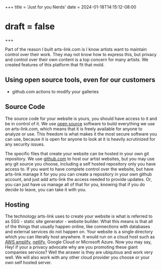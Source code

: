+++
title = 'Just for you Nerds'
date = 2024-01-18T14:15:12-08:00
# draft = false
+++

Part of the reason I built arts-link.com is I know artists want to maintain control over their work. They may not know how to express this, but privacy and control over their own content is a top concern for many artists. We created features of this platform that fit that mold.

## Using open source tools, even for our customers
- github.com actions to modify your galleries

## Source Code

The source code for your website is yours, you should have access to it and be in control of it. We use [open source](https://opensource.com/resources/what-open-source) software to build everything we use on arts-link.com, which means that it is freely available for anyone to analyze or use. This freedom is what makes it the most secure software you can use, because it is open for anyone to look at it is heavily scrutinized for any security issues.

The specific files that create your website can be hosted in your own git repository. We use [github.com](https://www.github.com/) to host our artist websites, but you may use any git source you choose, including a self hosted repository only you have access to. If you want to have complete control over the website, but have arts-link manage it for you you can create a repository in your own github account, and just add arts-link the access needed to provide updates. Or, you can just have us manage all of that for you, knowing that if you do decide to leave, you can take it with you.

## Hosting  

The technology arts-link uses to create your website is what is referred to as SSG - static site generator - website builder. What this means is that all of the things that usually happen online, like connections with databases and external services do not happen on.  Your website is a single directory which you can literally host anywhere. It would run on a cloud host such as [AWS amplify](https://aws.amazon.com/amplify/), [netlify](), Google Cloud or Microsoft Azure. Now you may say, Hey! if your a privacy advocate why are you promoting these giant companies services? Well the answer is they are ubiqutous and work very well. We will also work with any other cloud provider you choose or your own self hosted server.